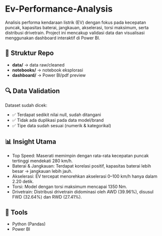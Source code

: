 # Ev-Performance-Analysis
Analisis performa kendaraan listrik (EV) dengan fokus pada kecepatan puncak, kapasitas baterai, jangkauan, akselerasi, torsi maksimum, serta distribusi drivetrain.
Project ini mencakup validasi data dan visualisasi menggunakan dashboard interaktif di Power BI.

## 📂 Struktur Repo
- **data/** → data raw/cleaned  
- **notebooks/** → notebook eksplorasi  
- **dashboard/** → Power BI/pdf preview

## 🔍 Data Validation
Dataset sudah dicek:  
- ✅ Terdapat sedikit nilai null, sudah ditangani
- ✅ Tidak ada duplikasi pada data model/brand
- ✅ Tipe data sudah sesuai (numerik & kategorikal)

## 📊 Insight Utama
- Top Speed: Maserati memimpin dengan rata-rata kecepatan puncak tertinggi mendekati 280 km/h.
- Baterai & Jangkauan: Terdapat korelasi positif, kapasitas baterai lebih besar → jangkauan lebih jauh.
- Akselerasi: EV tercepat menorehkan akselerasi 0–100 km/h hanya dalam 2.20 detik.
- Torsi: Model dengan torsi maksimum mencapai 1350 Nm.
- Drivetrain: Distribusi drivetrain didominasi oleh AWD (39.96%), disusul FWD (32.64%) dan RWD (27.41%).
  
## 📌 Tools
- Python (Pandas)  
- Power BI  
